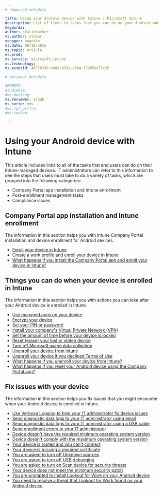 ```yaml
---
# required metadata

title: Using your Android device with Intune | Microsoft Intune
description: List of links to tasks that you can do on your Android mobile device when the device is enrolled in Intune
keywords:
author: staciebarkerms.author: stabar
manager: angrobe
ms.date: 09/19/2016
ms.topic: article
ms.prod:
ms.service: microsoft-intune
ms.technology:
ms.assetid: 465763db-b68d-4392-a5a4-732b5b875c2b

# optional metadata

#ROBOTS:
#audience:
#ms.devlang:
ms.reviewer: arnab
ms.suite: ems
#ms.tgt_pltfrm:
#ms.custom:

---
```



# Using your Android device with Intune

This article includes links to all of the tasks that end users can do on their Intune-managed devices. IT administrators can refer to this information to see the steps that users must take to do a variety of tasks, which are grouped into the following categories:

- Company Portal app installation and Intune enrollment
- Post-enrollment management tasks
- Compliance issues

## Company Portal app installation and Intune enrollment

The information in this section helps you with Intune Company Portal installation and device enrollment for Android devices.

- [Enroll your device in Intune](enroll-your-device-in-Intune-android.md)
- [Create a work profile and enroll your device in Intune](create-a-work-profile-and-enroll-your-device-in-intune-android.md)
- [What happens if you install the Company Portal app and enroll your device in Intune?](what-happens-if-you-install-the-company-portal-app-and-enroll-your-device-in-intune-android.md)

## Things you can do when your device is enrolled in Intune

The information in this section helps you with actions you can take after your Android device is enrolled in Intune.

- [Use managed apps on your device](use-managed-apps-on-your-device-android.md)
- [Encrypt your device](encrypt-your-device-android.md)
- [Set your PIN or password](set-your-pin-or-password-android.md)
- [Install your company's Virtual Private Network (VPN)](install-your-companys-virtual-private-network-VPN-android.md)
- [Set the amount of time before your device is locked](set-the-amount-of-time-before-your-device-is-locked-android.md)
- [Reset (erase) your lost or stolen device](reset-erase-your-lost-or-stolen-device-android.md)
- [Turn off Microsoft usage data collection](turn-off-microsoft-usage-data-collection-android.md)
- [Unenroll your device from Intune](unenroll-your-device-from-intune-android.md)
- [Unenroll your device if you declined Terms of Use](unenroll-your-device-from-intune-if-you-declined-terms-of-use-android.md)
- [What happens if you unenroll your device from Intune?](what-happens-if-you-unenroll-your-device-from-intune-android.md)
- [What happens if you reset your Android device using the Company Portal app?](what-happens-if-you-reset-your-device-using-the-company-portal-android.md)
<!--- - [What is the Rights Management sharing app?](what-is-the-rms-sharing-app-android.md) --->

## Fix issues with your device

The information in this section helps you fix issues that you might encounter when your Android device is enrolled in Intune.

- [Use Verbose Logging to help your IT administrator fix device issues](use-verbose-logging-to-help-your-it-administrator-fix-device-issues-android.md)
- [Send diagnostic data logs to your IT administrator using email](send-diagnostic-data-logs-to-your-it-administrator-using-email-android.md)
- [Send diagnostic data logs to your IT administrator using a USB cable](send-diagnostic-data-logs-to-your-it-administrator-using-a-usb-cable-android.md)
- [Send enrollment errors to your IT administrator](send-enrollment-errors-to-your-it-administrator-android.md)
- [Device doesn't have the required minimum operating system version](device-doesnt-have-the-required-minimum-operating-system-version-android.md)
- [Device doesn't comply with the maximum operating system version](device-doesnt-comply-with-maximum-operating-system-version-android.md)
- [Your device is rooted and you can't connect](your-device-is-rooted-and-you-cant-connect-android.md)
- [Your device is missing a required certificate](your-device-is-missing-a-required-certificate-android.md)
- [You are asked to turn off Unknown sources](you-are-asked-to-turn-off-unknown-sources-android.md)
- [You are asked to turn off USB debugging](you-are-asked-to-turn-off-usb-debugging-android.md)
- [You are asked to turn on Scan device for security threats](you-are-asked-to-turn-on-scan-device-for-security-threats-android.md)
- [Your device does not meet the minimum security patch](your-device-does-not-meet-the-minimum-security-patch-android.md)
- [You are prompted to install Lookout for Work on your Android device](you-are-prompted-to-install-lookout-for-work-android.md)
- [You need to resolve a threat that Lookout for Work found on your Android device](you-need-to-resolve-a-threat-found-by-lookout-for-work-android.md)
